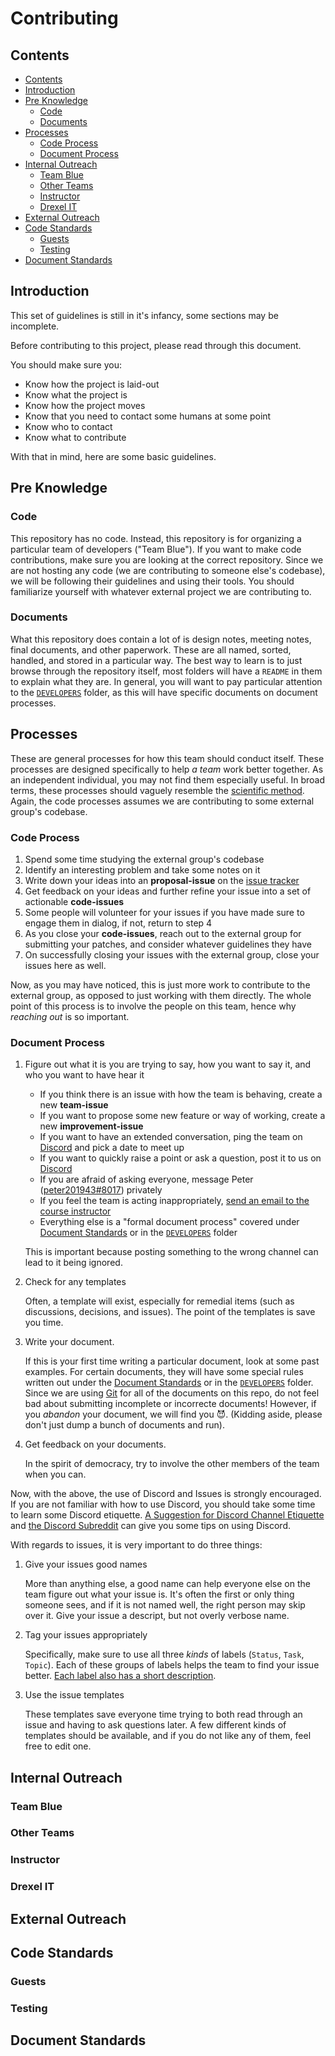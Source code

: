 
# Contributing

## Contents
- [Contents](#contents)
- [Introduction](#introduction)
- [Pre Knowledge](#pre-knowledge)
  - [Code](#code)
  - [Documents](#documents)
- [Processes](#processes)
  - [Code Process](#code-process)
  - [Document Process](#document-process)
- [Internal Outreach](#internal-outreach)
  - [Team Blue](#team-blue)
  - [Other Teams](#other-teams)
  - [Instructor](#instructor)
  - [Drexel IT](#drexel-it)
- [External Outreach](#external-outreach)
- [Code Standards](#code-standards)
  - [Guests](#guests)
  - [Testing](#testing)
- [Document Standards](#document-standards)

## Introduction
This set of guidelines is still in it's infancy, some sections may be incomplete.

Before contributing to this project, please read through this document.

You should make sure you:
- Know how the project is laid-out
- Know what the project is
- Know how the project moves
- Know that you need to contact some humans at some point
- Know who to contact
- Know what to contribute

With that in mind, here are some basic guidelines.

## Pre Knowledge

### Code

This repository has no code. Instead, this repository is for organizing a particular team of developers ("Team Blue").
If you want to make code contributions, make sure you are looking at the correct repository.
Since we are not hosting any code (we are contributing to someone else's codebase), we will be following their guidelines and using their tools.
You should familiarize yourself with whatever external project we are contributing to.

### Documents

What this repository does contain a lot of is design notes, meeting notes, final documents, and other paperwork.
These are all named, sorted, handled, and stored in a particular way.
The best way to learn is to just browse through the repository itself, most folders will have a `README` in them to explain what they are.
In general, you will want to pay particular attention to the [`DEVELOPERS`](../developers) folder, as this will have specific documents on document processes.

## Processes

These are general processes for how this team should conduct itself. These processes are designed specifically to help *a team* work better together.
As an independent individual, you may not find them especially useful.
In broad terms, these processes should vaguely resemble the [scientific method](https://en.wikipedia.org/wiki/Scientific_method).
Again, the code processes assumes we are contributing to some external group's codebase.

### Code Process

1. Spend some time studying the external group's codebase
2. Identify an interesting problem and take some notes on it
3. Write down your ideas into an **proposal-issue** on the [issue tracker](https://gitlab.cci.drexel.edu/courseeval/team-blue/-/issues)
4. Get feedback on your ideas and further refine your issue into a set of actionable **code-issues**
5. Some people will volunteer for your issues if you have made sure to engage them in dialog, if not, return to step 4
6. As you close your **code-issues**, reach out to the external group for submitting your patches, and consider whatever guidelines they have
7. On successfully closing your issues with the external group, close your issues here as well.

Now, as you may have noticed, this is just more work to contribute to the external group, as opposed to just working with them directly.
The whole point of this process is to involve the people on this team, hence why *reaching out* is so important.

### Document Process

1. Figure out what it is you are trying to say, how you want to say it, and who you want to have hear it

    - If you think there is an issue with how the team is behaving, create a new **team-issue**
    - If you want to propose some new feature or way of working, create a new **improvement-issue**
    - If you want to have an extended conversation, ping the team on [Discord](https://discord.gg/QKBxxSS9) and pick a date to meet up
    - If you want to quickly raise a point or ask a question, post it to us on [Discord](https://discord.gg/QKBxxSS9)
    - If you are afraid of asking everyone, message Peter ([peter201943#8017](https://discord.com/users/312363766954065930)) privately
    - If you feel the team is acting inappropriately, [send an email to the course instructor](mailto:hislopg@drexel.edu)
    - Everything else is a "formal document process" covered under [Document Standards](#document-standards) or in the [`DEVELOPERS`](../developers/) folder

    This is important because posting something to the wrong channel can lead to it being ignored.
2. Check for any templates

    Often, a template will exist, especially for remedial items (such as discussions, decisions, and issues).
    The point of the templates is save you time.
3. Write your document.

    If this is your first time writing a particular document, look at some past examples.
    For certain documents, they will have some special rules written out under the [Document Standards](#document-standards) or in the [`DEVELOPERS`](../developers/) folder.
    Since we are using [Git](https://en.wikipedia.org/wiki/Git) for all of the documents on this repo, do not feel bad about submitting incomplete or incorrecte documents!
    However, if you *abandon* your document, we will find you 😈.
    (Kidding aside, please don't just dump a bunch of documents and run).
4. Get feedback on your documents.

    In the spirit of democracy, try to involve the other members of the team when you can.

Now, with the above, the use of Discord and Issues is strongly encouraged. If you are not familiar with how to use Discord, you should take some time to learn some Discord etiquette.
[A Suggestion for Discord Channel Etiquette](https://medium.com/@wysiwyg.comment/a-suggestion-for-discord-channel-etiquette-2b4d1a20ea0d) and
[the Discord Subreddit](https://www.reddit.com/r/discordapp/) can give you some tips on using Discord.

With regards to issues, it is very important to do three things:
1. Give your issues good names

    More than anything else, a good name can help everyone else on the team figure out what your issue is.
    It's often the first or only thing someone sees, and if it is not named well, the right person may skip over it.
    Give your issue a descript, but not overly verbose name.
2. Tag your issues appropriately
  
    Specifically, make sure to use all three *kinds* of labels (`Status`, `Task`, `Topic`).
    Each of these groups of labels helps the team to find your issue better.
    [Each label also has a short description](https://gitlab.cci.drexel.edu/courseeval/team-blue/-/labels).
3. Use the issue templates

    These templates save everyone time trying to both read through an issue and having to ask questions later.
    A few different kinds of templates should be available, and if you do not like any of them, feel free to edit one.

## Internal Outreach

### Team Blue

### Other Teams

### Instructor

### Drexel IT

## External Outreach

## Code Standards

### Guests

### Testing

## Document Standards
